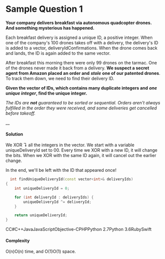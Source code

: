# Sample Question 1

**Your company delivers breakfast via autonomous quadcopter drones. And something mysterious has happened.**

Each breakfast delivery is assigned a unique ID, a positive integer. When one of the company's 100 drones takes off with a delivery, the delivery's ID is added to a vector, deliveryIdConfirmations. When the drone comes back and lands, the ID is again added to the same vector.

After breakfast this morning there were only 99 drones on the tarmac. One of the drones never made it back from a delivery. **We suspect a secret agent from Amazon placed an order and** _**stole**_ **one of our patented drones**. To track them down, we need to find their delivery ID.

**Given the vector of IDs, which contains many duplicate integers and** _**one unique integer**_**, find the unique integer.**

_The IDs are **not** guaranteed to be sorted or sequential. Orders aren't always fulfilled in the order they were received, and some deliveries get cancelled before takeoff._

\_\_

#### Solution

We XOR ↴ all the integers in the vector. We start with a variable uniqueDeliveryId set to 00. Every time we XOR with a new ID, it will change the bits. When we XOR with the same ID again, it will cancel out the earlier change.

In the end, we'll be left with the ID that appeared once!

```cpp
  int findUniqueDeliveryId(const vector<int>& deliveryIds)
{
    int uniqueDeliveryId = 0;

    for (int deliveryId : deliveryIds) {
        uniqueDeliveryId ^= deliveryId;
    }

    return uniqueDeliveryId;
}
```

CC\#C++JavaJavaScriptObjective-CPHPPython 2.7Python 3.6RubySwift

#### Complexity

O\(n\)O\(n\) time, and O\(1\)O\(1\) space.

